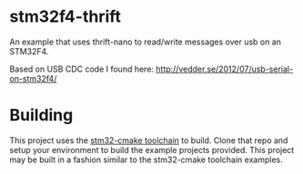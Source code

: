 stm32f4-thrift
==============

An example that uses thrift-nano to read/write messages over usb on an STM32F4.  

Based on USB CDC code I found here: http://vedder.se/2012/07/usb-serial-on-stm32f4/

Building
========

This project uses the [stm32-cmake toolchain](https://github.com/ObKo/stm32-cmake.git) to build.  Clone that repo and setup your environment to build the example projects provided.  This project may be built in a fashion similar to the stm32-cmake toolchain examples.
